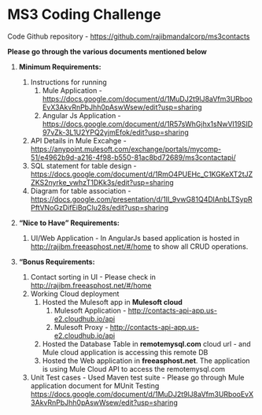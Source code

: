 MS3 Coding Challenge
======================
Code Github  repository - https://github.com/rajibmandalcorp/ms3contacts


**Please go through the various documents mentioned below**

1. **Minimum Requirements:**
	1. Instructions for running 
		1. Mule Application -  https://docs.google.com/document/d/1MuDJ2t9lJ8aVfm3URbooEvX3AkvRnPbJhh0pAswWsew/edit?usp=sharing
		1. Angular Js Application -  https://docs.google.com/document/d/1R57sWhGjhx1sNwVI19SID97vZk-3L1U2YPQ2yjmEfok/edit?usp=sharing
	1. API Details in Mule Excahge - https://anypoint.mulesoft.com/exchange/portals/mycomp-51/e4962b9d-a216-4f98-b550-81ac8bd72689/ms3contactapi/
	1. SQL statement for table design -https://docs.google.com/document/d/1RmO4PUEHc_C1KGKeXT2tJZZKS2nyrke_vwhzT1DKk3s/edit?usp=sharing  
	1. Diagram for table association  -https://docs.google.com/presentation/d/1II_9vwG81Q4DlAnbLTSypRPftVNoGzDifEiBqCIu28s/edit?usp=sharing 
	
1. **“Nice to Have” Requirements:**
	1. UI/Web Application - In AngularJs based application is hosted in http://rajibm.freeasphost.net/#/home to show all CRUD operations. 

1. **“Bonus Requirements:**
	1. Contact sorting in UI - Please check in  http://rajibm.freeasphost.net/#/home
	1. Working Cloud deployment
		1. Hosted the Mulesoft app in **Mulesoft cloud** 
			1. Mulesoft Application -   http://contacts-api-app.us-e2.cloudhub.io/api
			1. Mulesoft Proxy -   http://contacts-api-app.us-e2.cloudhub.io/api
		1. Hosted the Database Table in **remotemysql.com** cloud url - and  Mule cloud application is accessing this remote DB 
		1. Hosted the Web application in **freeasphost.net**.  The application is using Mule Cloud API to access the remotemysql.com  
	1. Unit Test cases -  Used Maven test suite - Please go through Mule application document for MUnit Testing https://docs.google.com/document/d/1MuDJ2t9lJ8aVfm3URbooEvX3AkvRnPbJhh0pAswWsew/edit?usp=sharing
	

	

		

